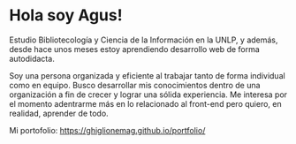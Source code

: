 # Hola soy Agus!
Estudio Bibliotecología y Ciencia de la Información en la UNLP, y además, desde hace unos meses estoy aprendiendo desarrollo web de forma autodidacta. 

Soy una persona organizada y eficiente al trabajar tanto de forma individual como en equipo. Busco desarrollar mis conocimientos dentro de una organización a fin de crecer y lograr una sólida experiencia. Me interesa por el momento adentrarme más en lo relacionado al front-end pero quiero, en realidad, aprender de todo. 

Mi portofolio: https://ghiglionemag.github.io/portfolio/
